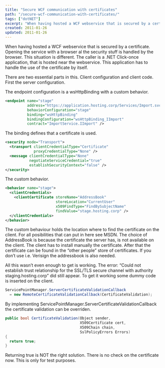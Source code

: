 ```yaml
---
title: "Secure WCF communication with certificates"
path: "/secure-wcf-communication-with-certificates/"
tags: ["dotNET"]
excerpt: "When having hosted a WCF webservice that is secured by a certificate. Opening the service with a browser al the security stuff is handled by the browser. This situation is different. The caller is a .NET Click-once application, that is hosted near the webservice. This application has to handle the use of the certificate by itself."
created: 2011-01-26
updated: 2011-01-26
---
```


When having hosted a WCF webservice that is secured by a certificate. Opening the service with a browser al the security stuff is handled by the browser. This situation is different. The caller is a .NET Click-once application, that is hosted near the webservice. This application has to handle the use of the certificate by itself.

There are two essential parts in this. Client configuration and client code. First the server configuration.

The endpoint configuration is a wsHttpBinding with a custom behavior.

```xml
<endpoint name="stage"
          address="https://application.hosting.corp/Services/Import.svc"
          behaviorConfiguration="stage"
          binding="wsHttpBinding"
          bindingConfiguration="wsHttpBinding_IImport" 
          contract="ImportService.IImport" />
```

The binding defines that a certificate is used.

```xml
<security mode="Transport">
  <transport clientCredentialType="Certificate"
             proxyCredentialType="None" />
  <message clientCredentialType="None"
           negotiateServiceCredential="true"
           establishSecurityContext="false" />
</security>
```

The custom behavior.

```xml
<behavior name="stage">
  <clientCredentials>
    <clientCertificate storeName="AddressBook"
                       storeLocation="CurrentUser"
                       x509FindType="FindBySubjectName"
                       findValue="stage.hosting.corp" />
  </clientCredentials>
</behavior>
```

The custom behaviour holds the location where to find the certificate on the client. For all posibilities that can put in here see MSDN. The choice of AddressBook is because the certificate the server has, is not available on the client. The client has to install manually the certificate. After that the certificate can be found in the “other people” store of certificates. If you don’t use i.e. Verisign the addressbook is also needed.

All this wasn’t even enough to get is working. The error: “Could not establish trust relationship for the SSL/TLS secure channel with authority staging.hosting.corp” did still appear. To get it working some dummy code is inserted on the client.

```csharp
ServicePointManager.ServerCertificateValidationCallback 
  = new RemoteCertificateValidationCallback(CertificateValidation);
```

By implementing ServicePointManager.ServerCertificateValidationCallback the certificate validation can be overriden.

```csharp
public bool CertificateValidation(Object sender,
                                  X509Certificate cert,
                                  X509Chain chain,
                                  SslPolicyErrors Errors)
{
  return true;
}
```

Returning true is NOT the right solution. There is no check on the certificate now. This is only for test purposes.
